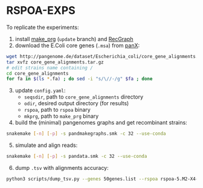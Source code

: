 # RSPOA-EXPS

To replicate the experiments:
1. install [make_prg](https://github.com/leoisl/make_prg/tree/update) (`update` branch) and [RecGraph](https://github.com/AlgoLab/RecGraph)
2. download the E.Coli core genes (`.msa`) from [panX](https://pangenome.org/):
```bash
wget http://pangenome.de/dataset/Escherichia_coli/core_gene_alignments.tar.gz
tar xvfz core_gene_alignments.tar.gz
# edit strains name containing /
cd core_gene_alignments
for fa in $(ls *.fa) ; do sed -i "s/\//-/g" $fa ; done
```
3. update `config.yaml`:
   - `seqsdir`, path to `core_gene_alignments` directory
   - `odir`, desired output directory (for results)
   - `rspoa`, path to `rspoa` binary
   - `mkprg`, path to `make_prg` binary
4. build the (minimal) pangenomes graphs and get recombinant strains:
```bash
snakemake [-n] [-p] -s pandmakegraphs.smk -c 32 --use-conda
```
5. simulate and align reads:
```bash
snakemake [-n] [-p] -s pandata.smk -c 32 --use-conda
```
6. dump `.tsv` with alignments accuracy:
```bash
python3 scripts/dump_tsv.py --genes 50genes.list --rspoa rspoa-5.M2-X4-O4-E2,rspoa-9.R4-r0.1 [OUT_DIRECTORY] > alignments_accuracy.tsv
```

